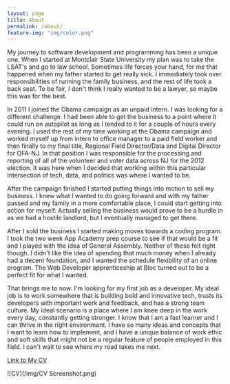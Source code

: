 ```yaml
---
layout: page
title: About
permalink: /about/
feature-img: "img/color.png"
---
```


My journey to software development and programming has been a unique one. When I started at Montclair State University my plan was to take the LSAT's and go to law school. Sometimes life forces your hand, for me that happened when my father started to get really sick. I immediately took over responsibilities of running the family business, and the rest of life took a back seat.  To be fair, I don't think I really wanted to be a lawyer, so maybe this was for the best.

In 2011 I joined the Obama campaign as an unpaid intern. I was looking for a different challenge. I had been able to get the business to a point where it could run on autopilot as long as I tended to it for a couple of hours every evening. I used the rest of my time working at the Obama campaign and worked myself up from intern to office manager to a paid field worker and then finally to my final title, Regional Field Director/Data and Digital Director for OFA-NJ. In that position I was responsible for the processing and reporting of all of the volunteer and voter data across NJ for the 2012 election.  It was here when I decided that working within this particular intersection of tech, data, and politics was where I wanted to be.

After the campaign finished I started putting things into motion to sell my business. I knew what I wanted to do going forward and with my father passed and my family in a more comfortable place, I could start getting into action for myself. Actually selling the business would prove to be a hurdle in as we had a hostile landlord, but I eventually managed to get there.

After I sold the business I started making moves towards a coding program. I took the two week App Academy prep course to see if that would be a fit and I played with the idea of General Assembly.  Neither of these felt right though. I didn't like the idea of spending that much money when I already had a decent foundation, and I wanted the schedule flexibility of an online program. The Web Developer apprenticeship at Bloc turned out to be a perfect fit for what I wanted.

That brings me to now. I'm looking for my first job as a developer. My ideal job is to work somewhere that is building bold and innovative tech, trusts its developers with important work and feedback, and has a strong team culture. My ideal scenario is a place where I am knee deep in the work every day, constantly getting stronger. I know that I am a fast learner and I can thrive in the right environment. I have so many ideas and concepts that I want to learn how to implement, and I have a unique balance of work ethic and soft skills that might not be a regular feature of people employed in this field. I can't wait to see where my road takes me next.

[Link to My CV](https://represent.io/hamdans1)

![CV](/img/CV Screenshot.png)
